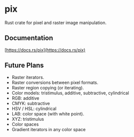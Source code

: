 # pix
Rust crate for pixel and raster image manipulation.

## Documentation
[https://docs.rs/pix](https://docs.rs/pix)

## Future Plans
* Raster iterators.
* Raster conversions between pixel formats.
* Raster region copying (or iterating).
* Color models: tristimulus, additive, subtractive, cylindrical
* RGB: additive
* CMYK: subtractive
* HSV / HSL: cylindrical
* LAB: color space (with white point).
* XYZ: tristimulus
* Color spaces
* Gradient iterators in any color space
